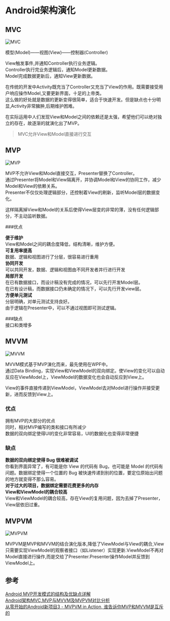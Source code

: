 # Android架构演化 #
## MVC ##
![MVC](http://i1.piimg.com/567571/59afead9a8680a68.png)  

模型(Model)——视图(View)——控制器(Controller)

View触发事件,并通知Controller执行业务逻辑。  
Controller执行完业务逻辑后，通知Model更新数据。  
Model完成数据更新后，通知View更新数据。  

在传统的开发中Activity既充当了Controller又充当了View的作用。既需要接受用户响应操作Model,又要更新界面，十足的上帝类。  
这么做的好处就是数据的更新变得很简单，适合于快速开发。但是缺点也十分明显,Activity非常臃肿,后期维护困难。  

在实际运用中人们发现View和Model之间的依赖还是太强，希望他们可以绝对独立的存在，故逐渐的就演化出了MVP。

> MVC允许View和Model直接进行交互

## MVP ##
![MVP](http://i1.piimg.com/567571/2c1ad41eaf789126.png)  

MVP不允许View和Model直接交互，Presenter替换了Controller。  
通过Presenter将Model和View隔离开，并协调Model和View的协同工作，减少Model和View的依赖关系。  
Presenter不仅仅处理逻辑部分，还控制着View的刷新，监听Model层的数据变化。  

这样隔离掉View和Model的关系后使得View层变的非常的薄，没有任何逻辑部分，不主动监听数据。  

###优点  
 
**便于维护**  
View和Model之间的耦合度降低，结构清晰，维护方便。  
**可复用率提高**  
数据、逻辑和视图进行了分层，很容易进行重用  
**协同开发**    
可以共同开发，数据、逻辑和视图由不同开发者并行进行开发  
**局部开发**  
在已有数据接口，而设计稿没有完成的情况，可以先行开发Model层。  
在已有设计稿，而数据接口仍未确定的情况下，可以先行开发view层。    
**方便单元测试**    
分层明确，对单元测试支持良好。  
由于逻辑在Presenter中，可以不通过视图即可测试逻辑。  

###缺点  
接口和类增多  

## MVVM ##
![MVVM](http://i1.piimg.com/567571/adba97ef8f84be29.png)

MVVM模式基于MVP演化而来，最先使用在WPF中。  
通过Data Binding，实现View和ViewModel的双向绑定。使View的变化可以自动反应在ViewModel上，ViewModel的数据变化也会自动反应到View上。   

View的事件直接传递到ViewModel，ViewModel去对Model进行操作并接受更新，进而反馈到View上。  

### 优点 ###
拥有MVP的大部分的优点  
同时，相对MVP编写的类和接口有所减少  
数据的双向绑定使得UI的变化非常容易，UI的数据化也变得非常便捷   
### 缺点 ###
**数据的双向绑定使得 Bug 很难被调试**  
你看到界面异常了，有可能是你 View 的代码有 Bug，也可能是 Model 的代码有问题。数据绑定使得一个位置的 Bug 被快速传递到别的位置，要定位原始出问题的地方就变得不那么容易。  
**对于过大的项目，数据绑定需要花费更多的内存**  
**View和ViewModel的耦合较高**  
View和ViewModel的耦合较高，存在View的复用问题，因为去掉了Presenter，View层依旧过重。    

## MVPVM ##
![MVPVM](http://upload-images.jianshu.io/upload_images/1557345-a98bb1bd450061ea.png?imageMogr2/auto-orient/strip%7CimageView2/2/w/1240)  

MVPVM是MVP和MVVM的结合演化版本,降低了ViewModel与View的耦合,View只需要实现ViewModel的观察者接口（如Listener）实现更新.ViewModel不再对Model直接进行操作,而是交给了Presenter.Presenter操作Model并反馈到ViewModel上。

## 参考 ##
[Android MVP开发模式的结构及优缺点详解](http://www.maiziedu.com/article/8549/)  
[Android架构MVC,MVP与MVVM及MVPVM对比分析](http://mp.weixin.qq.com/s?__biz=MzI2OTQxMTM4OQ==&mid=2247484130&idx=2&sn=8a5010cbbffa3a677fb7ca86d0999988&chksm=eae1f7b0dd967ea61cfffc3820e82574518db6ae3be7c08768bd6ad2cf43c74b90587ad98f5b&mpshare=1&scene=23&srcid=1101NJ9sLH6w9dzdqk5SdSUd#rd)  
[从零开始的Android新项目3 - MVPVM in Action, 谁告诉你MVP和MVVM是互斥的](http://www.jianshu.com/p/7d59f3642b89)
